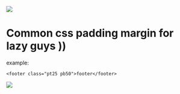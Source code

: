 ![](http://www.wpclipart.com/cartoon/animals/cow/cow_2/Cow_cartoon_04.png)

# Common css padding margin for lazy guys )) 

example:
``` 
<footer class="pt25 pb50">footer</footer>
```

![](http://i12.pixs.ru/storage/7/3/9/mazgibyGoo_4865130_24795739.jpg)
